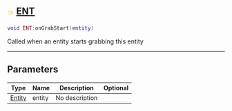 ## ![shared](.gitbook/assets/shared.png) [ENT](home/ENT)



```lua
void ENT:onGrabStart(entity)
```

Called when an entity starts grabbing this entity

------
## Parameters

| Type   | Name | Description | Optional |
| ------ | ---- | ----------- | -------: |
| [Entity](home/Entity) | entity | No description |  |


